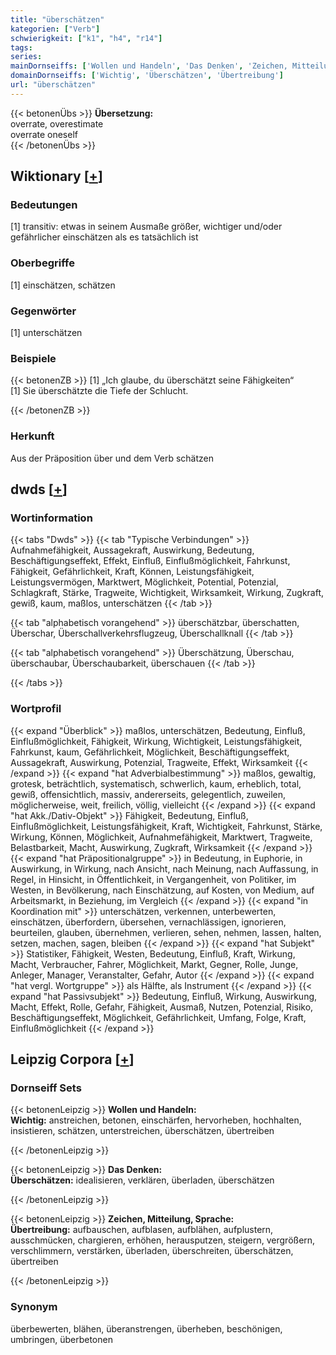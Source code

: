 ```yaml
---
title: "überschätzen"
kategorien: ["Verb"]
schwierigkeit: ["k1", "h4", "r14"]
tags:
series:
mainDornseiffs: ['Wollen und Handeln', 'Das Denken', 'Zeichen, Mitteilung, Sprache']
domainDornseiffs: ['Wichtig', 'Überschätzen', 'Übertreibung']
url: "überschätzen"
---
```


{{< betonenÜbs >}}
**Übersetzung:**  
overrate, overestimate  
overrate oneself  
{{< /betonenÜbs >}}

## Wiktionary [[+](https://de.wiktionary.org/wiki/überschätzen)]

### Bedeutungen
[1] transitiv: etwas in seinem Ausmaße größer, wichtiger und/oder gefährlicher einschätzen als es tatsächlich ist  

### Oberbegriffe
[1] einschätzen, schätzen  

### Gegenwörter
[1] unterschätzen  

### Beispiele
{{< betonenZB >}}
[1] „Ich glaube, du überschätzt seine Fähigkeiten“  
[1] Sie überschätzte die Tiefe der Schlucht.  

{{< /betonenZB >}}
### Herkunft
Aus der Präposition über und dem Verb schätzen  



## dwds [[+](https://www.dwds.de/wb/überschätzen)]

### Wortinformation
{{< tabs "Dwds" >}}
{{< tab "Typische Verbindungen" >}}
Aufnahmefähigkeit, Aussagekraft, Auswirkung, Bedeutung, Beschäftigungseffekt, Effekt, Einfluß, Einflußmöglichkeit, Fahrkunst, Fähigkeit, Gefährlichkeit, Kraft, Können, Leistungsfähigkeit, Leistungsvermögen, Marktwert, Möglichkeit, Potential, Potenzial, Schlagkraft, Stärke, Tragweite, Wichtigkeit, Wirksamkeit, Wirkung, Zugkraft, gewiß, kaum, maßlos, unterschätzen
{{< /tab >}}

{{< tab "alphabetisch vorangehend" >}}
überschätzbar, überschatten, Überschar, Überschallverkehrsflugzeug, Überschallknall
{{< /tab >}}

{{< tab "alphabetisch vorangehend" >}}
Überschätzung, Überschau, überschaubar, Überschaubarkeit, überschauen
{{< /tab >}}

{{< /tabs >}}

### Wortprofil
{{< expand "Überblick" >}} maßlos, unterschätzen, Bedeutung, Einfluß, Einflußmöglichkeit, Fähigkeit, Wirkung, Wichtigkeit, Leistungsfähigkeit, Fahrkunst, kaum, Gefährlichkeit, Möglichkeit, Beschäftigungseffekt, Aussagekraft, Auswirkung, Potenzial, Tragweite, Effekt, Wirksamkeit {{< /expand >}}
{{< expand "hat Adverbialbestimmung" >}} maßlos, gewaltig, grotesk, beträchtlich, systematisch, schwerlich, kaum, erheblich, total, gewiß, offensichtlich, massiv, andererseits, gelegentlich, zuweilen, möglicherweise, weit, freilich, völlig, vielleicht {{< /expand >}}
{{< expand "hat Akk./Dativ-Objekt" >}} Fähigkeit, Bedeutung, Einfluß, Einflußmöglichkeit, Leistungsfähigkeit, Kraft, Wichtigkeit, Fahrkunst, Stärke, Wirkung, Können, Möglichkeit, Aufnahmefähigkeit, Marktwert, Tragweite, Belastbarkeit, Macht, Auswirkung, Zugkraft, Wirksamkeit {{< /expand >}}
{{< expand "hat Präpositionalgruppe" >}} in Bedeutung, in Euphorie, in Auswirkung, in Wirkung, nach Ansicht, nach Meinung, nach Auffassung, in Regel, in Hinsicht, in Öffentlichkeit, in Vergangenheit, von Politiker, im Westen, in Bevölkerung, nach Einschätzung, auf Kosten, von Medium, auf Arbeitsmarkt, in Beziehung, im Vergleich {{< /expand >}}
{{< expand "in Koordination mit" >}} unterschätzen, verkennen, unterbewerten, einschätzen, überfordern, übersehen, vernachlässigen, ignorieren, beurteilen, glauben, übernehmen, verlieren, sehen, nehmen, lassen, halten, setzen, machen, sagen, bleiben {{< /expand >}}
{{< expand "hat Subjekt" >}} Statistiker, Fähigkeit, Westen, Bedeutung, Einfluß, Kraft, Wirkung, Macht, Verbraucher, Fahrer, Möglichkeit, Markt, Gegner, Rolle, Junge, Anleger, Manager, Veranstalter, Gefahr, Autor {{< /expand >}}
{{< expand "hat vergl. Wortgruppe" >}} als Hälfte, als Instrument {{< /expand >}}
{{< expand "hat Passivsubjekt" >}} Bedeutung, Einfluß, Wirkung, Auswirkung, Macht, Effekt, Rolle, Gefahr, Fähigkeit, Ausmaß, Nutzen, Potenzial, Risiko, Beschäftigungseffekt, Möglichkeit, Gefährlichkeit, Umfang, Folge, Kraft, Einflußmöglichkeit {{< /expand >}}

## Leipzig Corpora [[+](https://corpora.uni-leipzig.de/en/res?word=überschätzen&corpusId=deu_newscrawl-public_2018)]

### Dornseiff Sets
{{< betonenLeipzig >}}
**Wollen und Handeln:**  
**Wichtig:** anstreichen, betonen, einschärfen, hervorheben, hochhalten, insistieren, schätzen, unterstreichen, überschätzen, übertreiben  

{{< /betonenLeipzig >}}


{{< betonenLeipzig >}}
**Das Denken:**  
**Überschätzen:** idealisieren, verklären, überladen, überschätzen  

{{< /betonenLeipzig >}}


{{< betonenLeipzig >}}
**Zeichen, Mitteilung, Sprache:**  
**Übertreibung:** aufbauschen, aufblasen, aufblähen, aufplustern, ausschmücken, chargieren, erhöhen, herausputzen, steigern, vergrößern, verschlimmern, verstärken, überladen, überschreiten, überschätzen, übertreiben  

{{< /betonenLeipzig >}}

### Synonym
überbewerten, blähen, überanstrengen, überheben, beschönigen, umbringen, überbetonen

